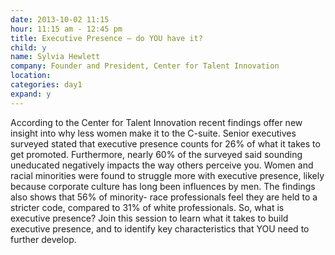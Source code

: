 ```yaml
---
date: 2013-10-02 11:15
hour: 11:15 am - 12:45 pm
title: Executive Presence – do YOU have it?
child: y
name: Sylvia Hewlett
company: Founder and President, Center for Talent Innovation
location: 
categories: day1
expand: y
---
```

According to the Center for Talent Innovation recent findings offer new insight into why less women make it to the C-suite. Senior executives surveyed stated that executive presence counts for 26% of what it takes to get promoted. Furthermore, nearly 60% of the surveyed said sounding uneducated negatively impacts the way others perceive you.
Women and racial minorities were found to struggle more with executive presence, likely because corporate culture has long been influences by men. The findings also shows that 56% of minority- race professionals feel they are held to a stricter code, compared to 31% of white professionals. So, what is executive presence? Join this session to learn what it takes to build executive presence, and to identify key characteristics that YOU need to further develop.